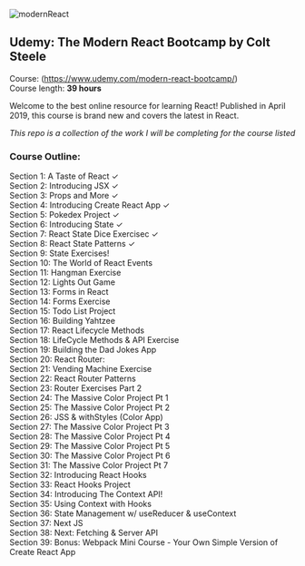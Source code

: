 ![modernReact](https://user-images.githubusercontent.com/24855472/61600077-bea36b80-abfc-11e9-9261-02d2d20652f9.png)

## Udemy: The Modern React Bootcamp by Colt Steele 
Course: (https://www.udemy.com/modern-react-bootcamp/) <br>
Course length: <b>39 hours</b>

Welcome to the best online resource for learning React! Published in April 2019, this course is brand new and covers the latest in React.

*This repo is a collection of the work I will be completing for the course listed*

### Course Outline:
Section 1: A Taste of React &check; <br>
Section 2: Introducing JSX &check; <br>
Section 3: Props and More &check; <br>
Section 4: Introducing Create React App &check; <br>
Section 5: Pokedex Project &check; <br>
Section 6: Introducing State &check; <br>
Section 7: React State Dice Exercisec &check; <br>
Section 8: React State Patterns &check; <br>
Section 9: State Exercises!  <br>
Section 10: The World of React Events  <br>
Section 11: Hangman Exercise <br>
Section 12: Lights Out Game <br>
Section 13: Forms in React <br>
Section 14: Forms Exercise <br>
Section 15: Todo List Project <br>
Section 16: Building Yahtzee <br>
Section 17: React Lifecycle Methods <br>
Section 18: LifeCycle Methods & API Exercise <br>
Section 19: Building the Dad Jokes App <br>
Section 20: React Router: <br>
Section 21: Vending Machine Exercise <br>
Section 22: React Router Patterns <br>
Section 23: Router Exercises Part 2 <br>
Section 24: The Massive Color Project Pt 1 <br>
Section 25: The Massive Color Project Pt 2 <br>
Section 26: JSS & withStyles (Color App) <br>
Section 27: The Massive Color Project Pt 3 <br>
Section 28: The Massive Color Project Pt 4 <br>
Section 29: The Massive Color Project Pt 5 <br>
Section 30: The Massive Color Project Pt 6 <br>
Section 31: The Massive Color Project Pt 7 <br>
Section 32: Introducing React Hooks <br>
Section 33: React Hooks Project <br>
Section 34: Introducing The Context API! <br>
Section 35: Using Context with Hooks <br>
Section 36: State Management w/ useReducer &
useContext <br>
Section 37: Next JS <br>
Section 38: Next: Fetching & Server API <br>
Section 39: Bonus: Webpack Mini Course - Your Own
Simple Version of Create React App <br>